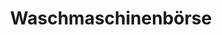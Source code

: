 ---
title: "Waschmaschinenbörse"
url: /wilhelmshaven/waschmaschinenboerse/
shop: Haushaltsgeräte
---
